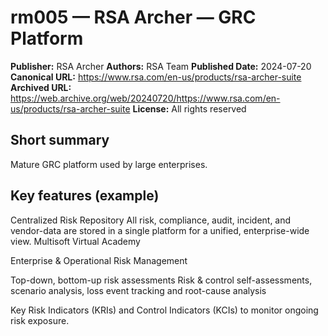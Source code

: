 # rm005 — RSA Archer — GRC Platform

**Publisher:** RSA Archer
**Authors:** RSA Team
**Published Date:** 2024-07-20
**Canonical URL:** https://www.rsa.com/en-us/products/rsa-archer-suite
**Archived URL:** https://web.archive.org/web/20240720/https://www.rsa.com/en-us/products/rsa-archer-suite
**License:** All rights reserved

## Short summary
Mature GRC platform used by large enterprises.

## Key features (example)
Centralized Risk Repository
All risk, compliance, audit, incident, and vendor-data are stored in a single platform for a unified, enterprise-wide view. 
Multisoft Virtual Academy

Enterprise & Operational Risk Management

Top-down, bottom-up risk assessments 
Risk & control self-assessments, scenario analysis, loss event tracking and root-cause analysis 


Key Risk Indicators (KRIs) and Control Indicators (KCIs) to monitor ongoing risk exposure.

